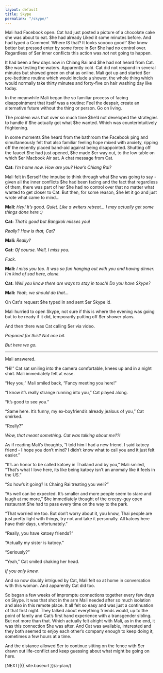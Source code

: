 ```yaml
---
layout: default
title: Skype
permalink: "/skype/"
---
```

<!-- wp:paragraph -->

Mali had Facebook open. Cat had just posted a picture of a chocolate cake she was about to eat. $he had already Liked it some minutes before. And had typed a Comment ‘Where IS that? It looks sooooo good!’ $he knew better but pressed enter by some force in $er $he had no control over. Regardless of $er inner conflicts this action was _not_ not going to happen.

<!-- /wp:paragraph -->

<!-- wp:paragraph -->

It had been a few days now in Chiang Rai and $he had not heard from Cat. $he was testing the waters. Apparently cold. Cat did not respond in several minutes but showed green on chat as online. Mali got up and started $er pre-bedtime routine which would include a shower, the whole thing which would normally take thirty minutes and forty-five on hair washing day like today.&nbsp;

<!-- /wp:paragraph -->

<!-- wp:paragraph -->

In the meanwhile Mali began the so familiar process of facing disappointment that itself was a routine: Feel the despair, create an alternative future without the thing or person. Go on living.&nbsp;

<!-- /wp:paragraph -->

<!-- wp:paragraph -->

The problem was that over so much time $he’d not developed the strategies to handle if $he actually got what $he wanted. Which was counterintuitively frightening.

<!-- /wp:paragraph -->

<!-- wp:paragraph -->

In some moments $he heard from the bathroom the Facebook ping and simultaneously felt that also familiar feeling hope mixed with anxiety, ripping off the recently placed band-aid against being disappointed. Shutting off the faucet $he had just opened, $he made $er way out, to the low table on which $er Macbook Air sat. A chat message from Cat.

<!-- /wp:paragraph -->

<!-- wp:paragraph -->

**Cat:** _I’m home now. How are you? How’s Chiang Rai?_

<!-- /wp:paragraph -->

<!-- wp:paragraph -->

Mali felt in $erself the impulse to think through what $he was going to say - given all the inner conflicts $he had been facing and the fact that regardless of them, there was part of her $he had no control over that no matter what wanted to get closer to Cat. But then, for some reason, $he let it go and just wrote what came to mind…

<!-- /wp:paragraph -->

<!-- wp:paragraph -->

**Mali:** _Hey! It’s good. Quiet. Like a writers retreat… I may actually get some things done here :)_

<!-- /wp:paragraph -->

<!-- wp:paragraph -->

**Cat:** _That’s good but Bangkok misses you!_

<!-- /wp:paragraph -->

<!-- wp:paragraph -->

_Really? How is that, Cat?&nbsp;_

<!-- /wp:paragraph -->

<!-- wp:paragraph -->

**Mali:** _Really?_

<!-- /wp:paragraph -->

<!-- wp:paragraph -->

**Cat:** _Of course. Well, I miss you.&nbsp;_

<!-- /wp:paragraph -->

<!-- wp:paragraph -->

_Fuck._

<!-- /wp:paragraph -->

<!-- wp:paragraph -->

**Mali:** _I miss you too. It was so fun hanging out with you and having dinner. I’m kind of sad here, alone._

<!-- /wp:paragraph -->

<!-- wp:paragraph -->

**Cat:** _Well you know there are ways to stay in touch! Do you have Skype?_

<!-- /wp:paragraph -->

<!-- wp:paragraph -->

**Mali:** _Yeah, we should do that…_

<!-- /wp:paragraph -->

<!-- wp:paragraph -->

On Cat's request $he typed in and sent $er Skype id.

<!-- /wp:paragraph -->

<!-- wp:paragraph -->

Mali hurried to open Skype, not sure if this is where the evening was going but to be ready if it did, temporarily putting off $er shower plans.

<!-- /wp:paragraph -->

<!-- wp:paragraph -->

And then there was Cat calling $er via video.&nbsp;

<!-- /wp:paragraph -->

<!-- wp:paragraph -->

_Prepared for this? Not one bit.&nbsp;_

<!-- /wp:paragraph -->

<!-- wp:paragraph -->

_But here we go.&nbsp;_

<!-- /wp:paragraph -->

<!-- wp:separator -->

* * *
<!-- /wp:separator -->

<!-- wp:paragraph -->

Mali answered.

<!-- /wp:paragraph -->

<!-- wp:paragraph -->

“Hi!” Cat sat smiling into the camera comfortable, knees up and in a night shirt. Mali immediately felt at ease.&nbsp;

<!-- /wp:paragraph -->

<!-- wp:paragraph -->

“Hey you,” Mali smiled back, “Fancy meeting you here!”

<!-- /wp:paragraph -->

<!-- wp:paragraph -->

“I know it’s really strange running into you,” Cat played along.

<!-- /wp:paragraph -->

<!-- wp:paragraph -->

“It’s good to see you.”

<!-- /wp:paragraph -->

<!-- wp:paragraph -->

“Same here. It’s funny, my ex-boyfriend’s already jealous of you,” Cat smirked.

<!-- /wp:paragraph -->

<!-- wp:paragraph -->

“Really?”&nbsp;

<!-- /wp:paragraph -->

<!-- wp:paragraph -->

_Wow, that meant something. Cat was talking about me??!_

<!-- /wp:paragraph -->

<!-- wp:paragraph -->

As if reading Mali’s thoughts, “I told him I had a new friend. I said katoey friend - I hope you don’t mind? I didn’t know what to call you and it just felt easier.”

<!-- /wp:paragraph -->

<!-- wp:paragraph -->

“It’s an honor to be called katoey in Thailand and by you,” Mali smiled, “That’s what I love here, its like being katoey isn't an anomaly like it feels in the US.”

<!-- /wp:paragraph -->

<!-- wp:paragraph -->

“So how’s it going? Is Chaing Rai treating you well?”

<!-- /wp:paragraph -->

<!-- wp:paragraph -->

“As well can be expected. It’s smaller and more people seem to stare and laugh at me more,” $he immediately thought of the creepy-guy open restaurant $he had to pass every time on the way to the park.

<!-- /wp:paragraph -->

<!-- wp:paragraph -->

“That worried me too. But don’t worry about it, you know, Thai people are just pretty light with things, try not and take it personally. All katoey here have their days, unfortunately.”

<!-- /wp:paragraph -->

<!-- wp:paragraph -->

“Really, you have katoey friends?”

<!-- /wp:paragraph -->

<!-- wp:paragraph -->

“Actually my sister is katoey.”

<!-- /wp:paragraph -->

<!-- wp:paragraph -->

“Seriously?”

<!-- /wp:paragraph -->

<!-- wp:paragraph -->

“Yeah,” Cat smiled shaking her head.&nbsp;

<!-- /wp:paragraph -->

<!-- wp:paragraph -->

_If you only knew._

<!-- /wp:paragraph -->

<!-- wp:paragraph -->

And so now doubly intrigued by Cat, Mali felt so at home in conversation with this woman. And apparently Cat did too.&nbsp;

<!-- /wp:paragraph -->

<!-- wp:paragraph -->

So began a few weeks of impromptu connections together every few days on Skype. It was that shot in the arm Mali needed after so much isolation and also in this remote place. It all felt so easy and was just a continuation of that first night. They talked about everything friends would, up to the point of family and Cat’s first hand experience with a transgender sibling. But not more than that. Which actually felt alright with Mali, as in the end, it was this connection $he was after. And Cat was available, interested and they both seemed to enjoy each other’s company enough to keep doing it, sometimes a few hours at a time.&nbsp;

<!-- /wp:paragraph -->

<!-- wp:paragraph -->

And the distance allowed $er to continue sitting on the fence with $er drawn out life-conflict and keep guessing about what might be going on here.

<!-- /wp:paragraph -->

<!-- wp:paragraph -->

[NEXT]({{ site.baseurl }}/a-plan/)

<!-- /wp:paragraph -->

